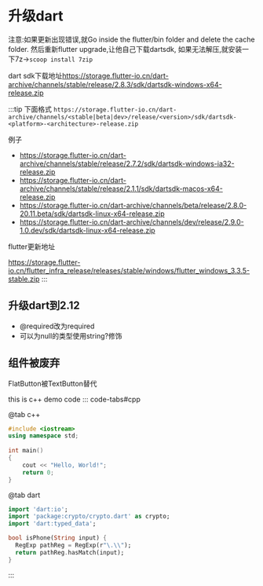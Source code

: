 # 升级dart

注意:如果更新出现错误,就Go inside the flutter/bin folder and delete the cache folder. 然后重新flutter upgrade,让他自己下载dartsdk,
如果无法解压,就安装一下7z->`scoop install 7zip`

dart sdk下载地址<https://storage.flutter-io.cn/dart-archive/channels/stable/release/2.8.3/sdk/dartsdk-windows-x64-release.zip>

:::tip
下面格式
`https://storage.flutter-io.cn/dart-archive/channels/<stable|beta|dev>/release/<version>/sdk/dartsdk-<platform>-<architecture>-release.zip`

例子

- <https://storage.flutter-io.cn/dart-archive/channels/stable/release/2.7.2/sdk/dartsdk-windows-ia32-release.zip>
- <https://storage.flutter-io.cn/dart-archive/channels/stable/release/2.1.1/sdk/dartsdk-macos-x64-release.zip>
- <https://storage.flutter-io.cn/dart-archive/channels/beta/release/2.8.0-20.11.beta/sdk/dartsdk-linux-x64-release.zip>
- <https://storage.flutter-io.cn/dart-archive/channels/dev/release/2.9.0-1.0.dev/sdk/dartsdk-linux-x64-release.zip>

flutter更新地址

<https://storage.flutter-io.cn/flutter_infra_release/releases/stable/windows/flutter_windows_3.3.5-stable.zip>
:::

## 升级dart到2.12

- @required改为required
- 可以为null的类型使用string?修饰

## 组件被废弃

FlatButton被TextButton替代

this is c++ demo code
::: code-tabs#cpp

@tab c++

```cpp
#include <iostream>
using namespace std;
 
int main() 
{
    cout << "Hello, World!";
    return 0;
}
```

@tab dart

```dart
import 'dart:io';
import 'package:crypto/crypto.dart' as crypto;
import 'dart:typed_data';

bool isPhone(String input) {
  RegExp pathReg = RegExp(r"\.\\");
  return pathReg.hasMatch(input);
}
```

:::
